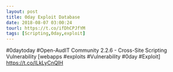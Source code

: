 ```yaml
---
layout: post
title: 0day Exploit Database
date: 2018-08-07 03:00:24
tourl: https://t.co/ifDhCPJfYM
tags: [Scripting,0day,exploit]
---
```

#0daytoday #Open-AudIT Community 2.2.6 - Cross-Site Scripting Vulnerability [webapps #exploits #Vulnerability #0day #Exploit] https://t.co/lLkLyCnQIH